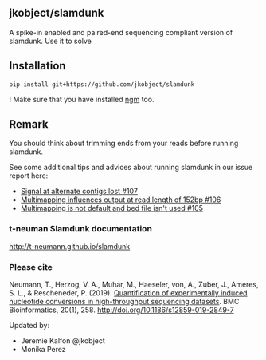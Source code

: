 ## jkobject/slamdunk

A spike-in enabled and paired-end sequencing compliant version of slamdunk. Use it to solve

## Installation

`pip install git+https://github.com/jkobject/slamdunk`

! Make sure that you have installed [ngm](https://github.com/Cibiv/NextGenMap/wiki) too.

## Remark

You should think about trimming ends from your reads before running slamdunk.

See some additional tips and advices about running slamdunk in our issue report here:

- [Signal at alternate contigs lost #107](https://github.com/t-neumann/slamdunk/issues/107)
- [Multimapping influences output at read length of 152bp #106](https://github.com/t-neumann/slamdunk/issues/106)
- [Multimapping is not default and bed file isn't used #105](https://github.com/t-neumann/slamdunk/issues/105)


### t-neuman Slamdunk documentation

http://t-neumann.github.io/slamdunk

### Please cite

Neumann, T., Herzog, V. A., Muhar, M., Haeseler, von, A., Zuber, J., Ameres, S. L., & Rescheneder, P. (2019). [Quantification of experimentally induced nucleotide conversions in high-throughput sequencing datasets](https://bmcbioinformatics.biomedcentral.com/articles/10.1186/s12859-019-2849-7). BMC Bioinformatics, 20(1), 258. http://doi.org/10.1186/s12859-019-2849-7

Updated by:

- Jeremie Kalfon @jkobject
- Monika Perez
